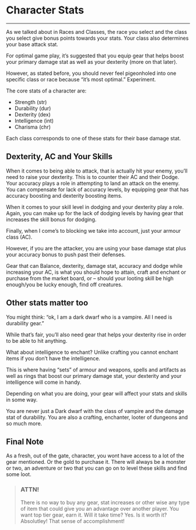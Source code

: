 # Character Stats

-----------------

As we talked about in Races and Classes, the race you select and the class you select give bonus points towards your stats. Your class also determines your base attack stat. 

For optimal game play, it’s suggested that you equip gear that helps boost your primary damage stat as well as your dexterity (more on that later).

However, as stated before, you should never feel pigeonholed into one specific class or race because “it’s most optimal.” Experiment.

The core stats of a character are:

-	Strength (str)
-	Durability (dur)
-	Dexterity (dex)
-	Intelligence (int)
-	Charisma (chr)

Each class corresponds to one of these stats for their base damage stat.

## Dexterity, AC and Your Skills

When it comes to being able to attack, that is actually hit your enemy, you’ll need to raise your dexterity. This is to counter their AC and their Dodge. Your accuracy plays a role in attempting to land an attack on the enemy. You can compensate for lack of accuracy levels, by equipping gear that has accuracy boosting and dexterity boosting items.

When it comes to your skill level in dodging and your dexterity play a role. Again, you can make up for the lack of dodging levels by having gear that increases the skill bonus for dodging.

Finally, when I come’s to blocking we take into account, just your armour class (AC). 

However, if you are the attacker, you are using your base damage stat plus your accuracy bonus to push past their defenses.

Gear that can Balance, dexterity, damage stat, accuracy and dodge while increasing your AC, is what you should hope to attain, craft and enchant or purchase from the market board, or – should your looting skill be high enough/you be lucky enough, find off creatures.

## Other stats matter too

You might think: “ok, I am a dark dwarf who is a vampire. All I need is durability gear.”

While that’s fair, you’ll also need gear that helps your dexterity rise in order to be able to hit anything.

What about intelligence to enchant? Unlike crafting you cannot enchant items if you don’t have the intelligence.

This is where having “sets” of armour and weapons, spells and artifacts as well as rings that boost our primary damage stat, your dexterity and your intelligence will come in handy.

Depending on what you are doing, your gear will affect your stats and skills in some way. 

You are never just a Dark dwarf with the class of vampire and the damage stat of durability. You are also a crafting, enchanter, looter of dungeons and so much more.

## Final Note

As a fresh, out of the gate, character, you wont have access to a lot of the gear mentioned. Or the gold to purchase it. There will always be a monster or two, an adventure or two that you can go on to level these skills and find some loot.

> ### ATTN!
>
> There is no way to buy any gear, stat increases or other wise any type of item that could give you an advantage over another player. You want top tier gear, earn it. Will it take time? Yes. Is it worth it? Absolutley! That sense of accomplishment!
